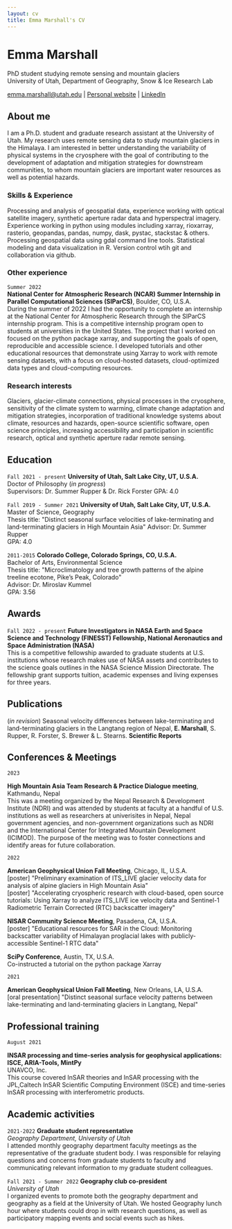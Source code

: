 ```yaml
---
layout: cv
title: Emma Marshall's CV
---
```

# Emma Marshall
  
  
PhD student studying remote sensing and mountain glaciers  
University of Utah, Department of Geography, Snow & Ice Research Lab

<div id="webaddress">
<a href="emma.marshall@utah.edu">emma.marshall@utah.edu</a>
| <a href="https://e-marshall.github.io/">Personal website</a>
  | <a href="https://www.linkedin.com/in/emma-marshall-6076a1aa/">LinkedIn</a>
</div>


## About me

I am a Ph.D. student and graduate research assistant at the University of Utah. My research uses remote sensing data to study mountain glaciers in the Himalaya. I am interested in better understanding the variability of physical systems in the cryosphere with the goal of contributing to the development of adaptation and mitigation strategies for downstream communities, to whom mountain glaciers are important water resources as well as potential hazards. 

### Skills & Experience

Processing and analysis of geospatial data, experience working with optical satellite imagery, synthetic aperture radar data and hyperspectral imagery. Experience working in python using modules including xarray, rioxarray, rasterio, geopandas, pandas, numpy, dask, pystac, stackstac & others. Processing geospatial data using gdal command line tools. Statistical modeling and data visualization in R. Version control wtih git and collaboration via github. 

### Other experience
`Summer 2022`  
**National Center for Atmospheric Research (NCAR) Summer Internship in Parallel Computational Sciences (SIParCS)**, Boulder, CO, U.S.A.  
During the summer of 2022 I had the opportunity to complete an internship at the National Center for Atmospheric Research through the SIParCS internship program. This is a competitive internship program open to students at universities in the United States. The project that I worked on focused on the python package xarray, and supporting the goals of open, reproducible and accessible science. I developed tutorials and other educational resources that demonstrate using Xarray to work with remote sensing datasets, with a focus on cloud-hosted datasets, cloud-optimized data types and cloud-computing resources.

### Research interests
Glaciers, glacier-climate connections, physical processes in the cryosphere, sensitivity of the climate system to warming, climate change adaptation and mitigation strategies, incorporation of traditional knowledge systems about climate, resources and hazards, open-source scientific software, open science principles, increasing accessibility and participation in scientific research, optical and synthetic aperture radar remote sensing. 


## Education

`Fall 2021 - present`
__University of Utah, Salt Lake City, UT, U.S.A.__   
Doctor of Philosophy (*in progress*)  
Supervisors: Dr. Summer Rupper & Dr. Rick Forster
GPA: 4.0
  
    

`Fall 2019 - Summer 2021`
__University of Utah, Salt Lake City, UT, U.S.A.__  
Master of Science, Geography   
Thesis title: "Distinct seasonal surface velocities of lake-terminating and land-terminating glaciers in
High Mountain Asia"
Advisor: Dr. Summer Rupper  
GPA: 4.0  
  
    

`2011-2015`
__Colorado College, Colorado Springs, CO, U.S.A.__  
Bachelor of Arts, Environmental Science  
Thesis title: "Microclimatology and tree growth patterns of the alpine treeline ecotone,
Pike’s Peak, Colorado"  
Advisor: Dr. Miroslav Kummel  
GPA: 3.56  
    

## Awards

`Fall 2022 - present`
**Future Investigators in NASA Earth and Space Science and Technology (FINESST) Fellowship, National Aeronautics and Space Administration (NASA)**  
This is a competitive fellowship awarded to graduate students at U.S. institutions whose research makes use of NASA assets and contributes to the science goals outlines in the NASA Science Mission Directorate. The fellowship grant supports tuition, academic expenses and living expenses for three years. 


## Publications

(*in revision*) Seasonal velocity differences between lake-terminating and land-terminating glaciers in the Langtang region of Nepal, **E. Marshall**, S. Rupper, R. Forster, S. Brewer & L. Stearns. **Scientific Reports**    

## Conferences & Meetings

`2023` 

**High Mountain Asia Team Research & Practice Dialogue meeting**, Kathmandu, Nepal  
This was a meeting organized by the Nepal Research & Development Institute (NDRI) and was attended by students at faculty at a handful of U.S. institutions as well as researchers at univerisites in Nepal, Nepal government agencies, and non-government organizations such as NDRI and the International Center for Integrated Mountain Development (ICIMOD). The purpose of the meeting was to foster connections and identify areas for future collaboration. 

`2022`

**American Geophysical Union Fall Meeting**, Chicago, IL, U.S.A.  
[poster] "Preliminary examination of ITS_LIVE glacier velocity data for analysis of alpine glaciers in High Mountain Asia"  
[poster] "Accelerating cryospheric research with cloud-based, open source tutorials: Using Xarray to analyze ITS_LIVE ice velocity data and Sentinel-1 Radiometric Terrain Corrected (RTC) backscatter imagery"     
  
    

**NISAR Community Science Meeting**, Pasadena, CA, U.S.A.  
[poster] "Educational resources for SAR in the Cloud: Monitoring backscatter variability of Himalayan proglacial lakes with publicly-accessible Sentinel-1 RTC data"  
  
    
    


**SciPy Conference**, Austin, TX, U.S.A.  
Co-instructed a tutorial on the python package Xarray  

`2021`

**American Geophysical Union Fall Meeting**, New Orleans, LA, U.S.A.  
[oral presentation] "Distinct seasonal surface velocity patterns between lake-terminating and
land-terminating glaciers in Langtang, Nepal"  

## Professional training

`August 2021`

**INSAR processing and time-series analysis for geophysical applications: ISCE,
ARIA-Tools, MintPy**  
UNAVCO, Inc.  
This course covered InSAR theories and InSAR processing with the JPL,Caltech InSAR
Scientific Computing Environment (ISCE) and time-series InSAR processing with
interferometric products.  

## Academic activities 

`2021-2022`
**Graduate student representative**  
*Geography Department, University of Utah*    
I attended monthly geography department faculty meetings as the representative of the graduate
student body. I was responsible for relaying questions and concerns from graduate students to
faculty and communicating relevant information to my graduate student colleagues.
   
     
     

`Fall 2021 - Summer 2022`
**Geography club co-president**  
*University of Utah*    
I organized events to promote both the geography department and geography as a field at the
University of Utah. We hosted Geography lunch hour where students could drop in with research
questions, as well as participatory mapping events and social events such as hikes.

<!-- ### Footer

Last updated: May 2013 -->


